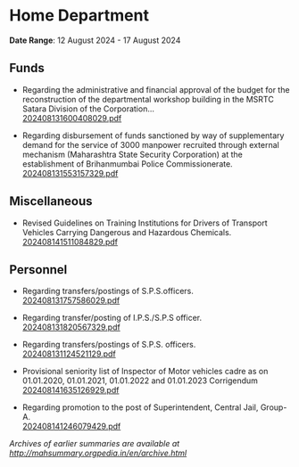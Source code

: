 # Home Department

**Date Range**: 12 August 2024 - 17 August 2024


## Funds
- Regarding the administrative and financial approval of the budget for the reconstruction of the departmental workshop building in the MSRTC Satara Division of the Corporation...\
  [202408131600408029.pdf](https://gr.maharashtra.gov.in/Site/Upload/Government%20Resolutions/English/202408131600408029.pdf)

- Regarding disbursement of funds sanctioned by way of supplementary demand for the service of 3000 manpower recruited through external mechanism (Maharashtra State Security Corporation) at the establishment of Brihanmumbai Police Commissionerate.\
  [202408131553157329.pdf](https://gr.maharashtra.gov.in/Site/Upload/Government%20Resolutions/English/202408131553157329.pdf)

## Miscellaneous
- Revised Guidelines on Training Institutions for Drivers of Transport Vehicles Carrying Dangerous and Hazardous Chemicals.\
  [202408141511084829.pdf](https://gr.maharashtra.gov.in/Site/Upload/Government%20Resolutions/English/202408141511084829.pdf)

## Personnel
- Regarding transfers/postings of S.P.S.officers.\
  [202408131757586029.pdf](https://gr.maharashtra.gov.in/Site/Upload/Government%20Resolutions/English/202408131757586029.pdf)

- Regarding transfer/posting of I.P.S./S.P.S officer.\
  [202408131820567329.pdf](https://gr.maharashtra.gov.in/Site/Upload/Government%20Resolutions/English/202408131820567329.pdf)

- Regarding transfers/postings of S.P.S. officers.\
  [202408131124521129.pdf](https://gr.maharashtra.gov.in/Site/Upload/Government%20Resolutions/English/202408131124521129.pdf)

- Provisional seniority list of Inspector of Motor vehicles cadre as on 01.01.2020, 01.01.2021, 01.01.2022 and 01.01.2023  Corrigendum\
  [202408141635126929.pdf](https://gr.maharashtra.gov.in/Site/Upload/Government%20Resolutions/English/202408141635126929.pdf)

- Regarding promotion to the post of Superintendent, Central Jail, Group-A.\
  [202408141246079429.pdf](https://gr.maharashtra.gov.in/Site/Upload/Government%20Resolutions/English/202408141246079429.pdf)


*Archives of earlier summaries are available at http://mahsummary.orgpedia.in/en/archive.html*